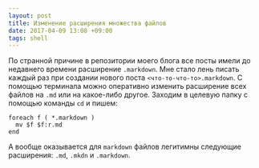 ```yaml
---
layout: post
title: Изменение расширения множества файлов
date: 2017-04-09 13:08 +09:00
tags: shell
---
```


По странной причине в репозитории моего блога все посты имели до недавнего времени расширение `.markdown`. Мне стало лень писать каждый раз при создании нового поста `<что-то-что-то>.markdown`. С помощью терминала можно оперативно изменить расширение всех файлов на `.md` или на какое-либо другое. Заходим в целевую папку с помощью команды `cd` и пишем:

```shell
foreach f ( *.markdown )
  mv $f $f:r.md
end
```

А вообще оказывается для `markdown` файлов легитимны следующие расширения: `.md`, `.mkdn` и
`.markdown`.
